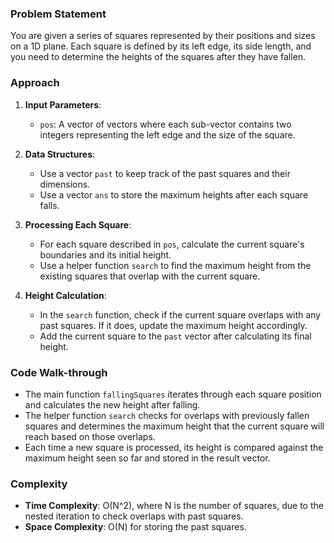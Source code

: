 ### Problem Statement
You are given a series of squares represented by their positions and sizes on a 1D plane. Each square is defined by its left edge, its side length, and you need to determine the heights of the squares after they have fallen.

### Approach
1. **Input Parameters**:
   - `pos`: A vector of vectors where each sub-vector contains two integers representing the left edge and the size of the square.

2. **Data Structures**:
   - Use a vector `past` to keep track of the past squares and their dimensions.
   - Use a vector `ans` to store the maximum heights after each square falls.

3. **Processing Each Square**:
   - For each square described in `pos`, calculate the current square's boundaries and its initial height.
   - Use a helper function `search` to find the maximum height from the existing squares that overlap with the current square.

4. **Height Calculation**:
   - In the `search` function, check if the current square overlaps with any past squares. If it does, update the maximum height accordingly.
   - Add the current square to the `past` vector after calculating its final height.

### Code Walk-through
- The main function `fallingSquares` iterates through each square position and calculates the new height after falling.
- The helper function `search` checks for overlaps with previously fallen squares and determines the maximum height that the current square will reach based on those overlaps.
- Each time a new square is processed, its height is compared against the maximum height seen so far and stored in the result vector.

### Complexity
- **Time Complexity**: O(N^2), where N is the number of squares, due to the nested iteration to check overlaps with past squares.
- **Space Complexity**: O(N) for storing the past squares.
